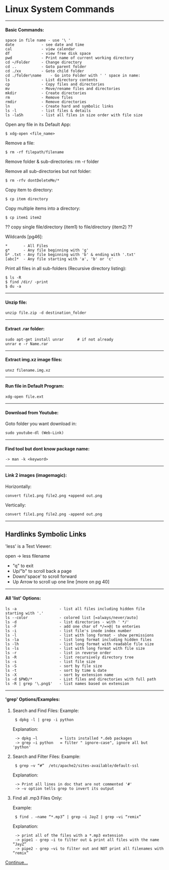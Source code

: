 # Linux System Commands

---
#### Basic Commands:

	space in file name - use '\ '
	date	 		- see date and time
	cal	 			- view calendar
	df	 			- view free disk space
	pwd	 			- Print name of current working directory
	cd ~/Folder		- Change directory
	cd ..	 		- Goto parent folder
	cd ./xx	 		- Goto child folder
	cd ./folder\name	- Go into Folder with ' ' space in name:
	ls	 			- List directory contents
	cp 				- Copy files and directories
	mv 				- Move/rename files and directories
	mkdir 			- Create directories
	rm 				- Remove files
	rmdir			- Remove directories
	ln 				- Create hard and symbolic links
	ls -l 			- list files & details
	ls -laSh 		- list all files in size order with file size

Open any file in its Default App:

	$ xdg-open <file_name>

Remove a file:

	$ rm -rf filepath/filename

Remove folder & sub-directories:
rm -r folder

Remove all sub-directories but not folder:

	$ rm -rfv dontDeleteMe/*

Copy item to directory:

	$ cp item directory

Copy multiple items into a directory:

	$ cp item1 item2
	
?? copy single file/directory (item1) to file/directory (item2) ??

Wildcards [pg46]:

	*		- All Files
	g*		- Any file beginning with 'g'
	b* .txt	- Any file beginning with 'b' & ending with '.txt'
	[abc]*	- Any file starting with 'a', 'b' or 'c'

Print all files in all sub-folders (Recursive directory listing):

	$ ls -R 
	$ find /dir/ -print
	$ du -a

---
#### Unzip file:

	unzip file.zip -d destination_folder

---
#### Extract .rar folder:

	sudo apt-get install unrar		# if not already
	unrar e -r Name.rar

---
#### Extract img.xz image files:

	unxz filename.img.xz


---
#### Run file in Default Program:

	xdg-open file.ext


---
#### Download from Youtube:

Goto folder you want download in:

	sudo youtube-dl (Web-Link)


---
#### Find tool but dont know package name:

	-> man -k <keyword>


---
#### Link 2 images (imagemagic):

Horizontally:

	convert file1.png file2.png +append out.png 

Vertically:

	convert file1.png file2.png -append out.png 


---
Hardlinks
Symbolic Links
---

'less' is a Text Viewer:

open -> less filename

* "q" to exit
* Up/"b" to scroll back a page
* Down/'space' to scroll forward
* Up Arrow to scroll up one line [more on pg 40]


---
#### All 'list' Options:

	ls -a					- list all files including hidden file starting with '.'
	ls --color				- colored list [=always/never/auto]
	ls -d					- list directories - with ' */'
	ls -F					- add one char of */=>@| to enteries
	ls -i					- list file's inode index number
	ls -l					- list with long format - show permissions
	ls -la					- list long format including hidden files
	ls -lh					- list long format with readable file size
	ls -ls					- list with long format with file size
	ls -r					- list in reverse order
	ls -R					- list recursively directory tree
	ls -s					- list file size
	ls -S					- sort by file size
	ls -t					- sort by time & date
	ls -X					- sort by extension name
	ls -d $PWD/*			- List files and directories with full path
	ls -R | grep '\.png$'	- list names based on extension


---
#### 'grep' Options/Examples:

1. Search and Find Files:
	Example:
	
		$ dpkg -l | grep -i python
		
	Explanation:

		-> dpkg –l			= lists installed *.deb packages
		-> grep –i python	= filter " ignore-case", ignore all but 'python'

2. Search and Filter Files:
	Example:
		
		$ grep –v “#”  /etc/apache2/sites-available/default-ssl
	
	Explanation:
	
		-> Print all lines in doc that are not commented '#'
		-> –v option tells grep to invert its output

3. Find all .mp3 Files Only:

	Example:

		$ find . –name “*.mp3” | grep –i JayZ | grep –vi “remix”

	Explanation:

		-> print all of the files with a *.mp3 extension
		-> pipe1 - grep –i to filter out & print all files with the name “JayZ”
		-> pipe2 - grep –vi to filter out and NOT print all filenames with “remix”


[Continue...](https://www.tecmint.com/12-practical-examples-of-linux-grep-command/)
